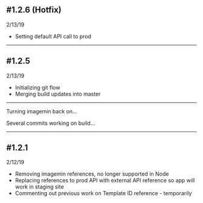#1.2.6 (Hotfix)
--
2/13/19
* Setting default API call to prod

---

#1.2.5
--
2/13/19
* Initializing git flow
* Merging build updates into master

---

Turning imagemin back on...

Several commits working on build...

---

#1.2.1
--
2/12/19  
* Removing imagemin references, no longer supported in Node
* Replacing references to prod API with external API reference so app will work in staging site
* Commenting out previous work on Template ID reference - temporarily
